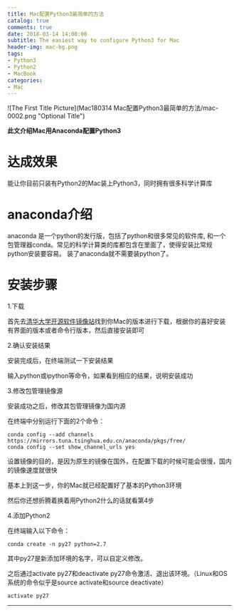 ```yaml
---
title: Mac配置Python3最简单的方法
catalog: true
comments: true
date: 2018-03-14 14:00:00
subtitle: The easiest way to configure Python3 for Mac
header-img: mac-bg.png
tags:
- Python3
- Python2
- MacBook
categories:
- Mac
---
```


![The First Title Picture](Mac180314 Mac配置Python3最简单的方法/mac-0002.png "Optional Title")

**此文介绍Mac用Anaconda配置Python3**
<!-- more -->
# 达成效果

能让你目前只装有Python2的Mac装上Python3，同时拥有很多科学计算库

# anaconda介绍
anaconda 是一个python的发行版，包括了python和很多常见的软件库, 和一个包管理器conda。常见的科学计算类的库都包含在里面了，使得安装比常规python安装要容易。
装了anaconda就不需要装python了。

# 安装步骤
1.下载

首先去[清华大学开源软件镜像站](https://mirrors.tuna.tsinghua.edu.cn/anaconda/archive/)找到你Mac的版本进行下载，根据你的喜好安装有界面的版本或者命令行版本，然后直接安装即可

2.确认安装结果

安装完成后，在终端测试一下安装结果

输入python或ipython等命令，如果看到相应的结果，说明安装成功

3.修改包管理镜像源

安装成功之后，修改其包管理镜像为国内源

在终端中分别运行下面的2个命令：
```
conda config --add channels https://mirrors.tuna.tsinghua.edu.cn/anaconda/pkgs/free/
conda config --set show_channel_urls yes
```

设置镜像的目的，是因为原生的镜像在国外，在配置下载的时候可能会很慢，国内的镜像速度就很快

基本上到这一步，你的Mac就已经配置好了基本的Python3环境

然后你还想折腾着换着用Python2什么的话就看第4步

4.添加Python2

在终端输入以下命令：
```
conda create -n py27 python=2.7
```
其中py27是新添加环境的名字，可以自定义修改。

之后通过activate py27和deactivate py27命令激活、退出该环境。（Linux和OS系统的命令似乎是source activate和source deactivate）
```
activate py27
```

---




